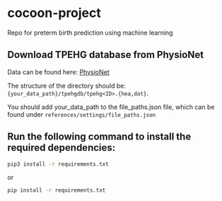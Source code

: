 # cocoon-project
Repo for preterm birth prediction using machine learning

## Download TPEHG database from PhysioNet
Data can be found here: [PhysioNet](https://physionet.org/content/tpehgdb/1.0.1/)

The structure of the directory should be: ```{your_data_path}/tpehgdb/tpehg<ID>.{hea,dat}```.

You should add your_data_path to the file_paths.json file, which can be found under ```references/settings/file_paths.json```

## Run the following command to install the required dependencies: 

```bash
pip3 install -r requirements.txt 
```

or

```bash
pip install -r requirements.txt 
```

